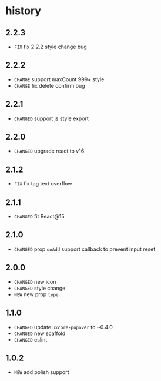 # history

## 2.2.3

* `FIX` fix 2.2.2 style change bug

## 2.2.2

* `CHANGE` support maxCount 999+ style
* `CHANGE` fix delete confirm bug

## 2.2.1

* `CHANGED` support js style export

## 2.2.0

* `CHANGED` upgrade react to v16

## 2.1.2

* `FIX` fix tag text overflow

## 2.1.1

* `CHANGED` fit React@15

## 2.1.0

* `CHANGED` prop `onAdd` support callback to prevent input reset

## 2.0.0

* `CHANGED` new icon
* `CHANGED` style change
* `NEW` new prop `type`

## 1.1.0

* `CHANGED` update `uxcore-popover` to ~0.4.0
* `CHANGED` new scaffold
* `CHANGED` eslint 

## 1.0.2

* `NEW` add polish support
